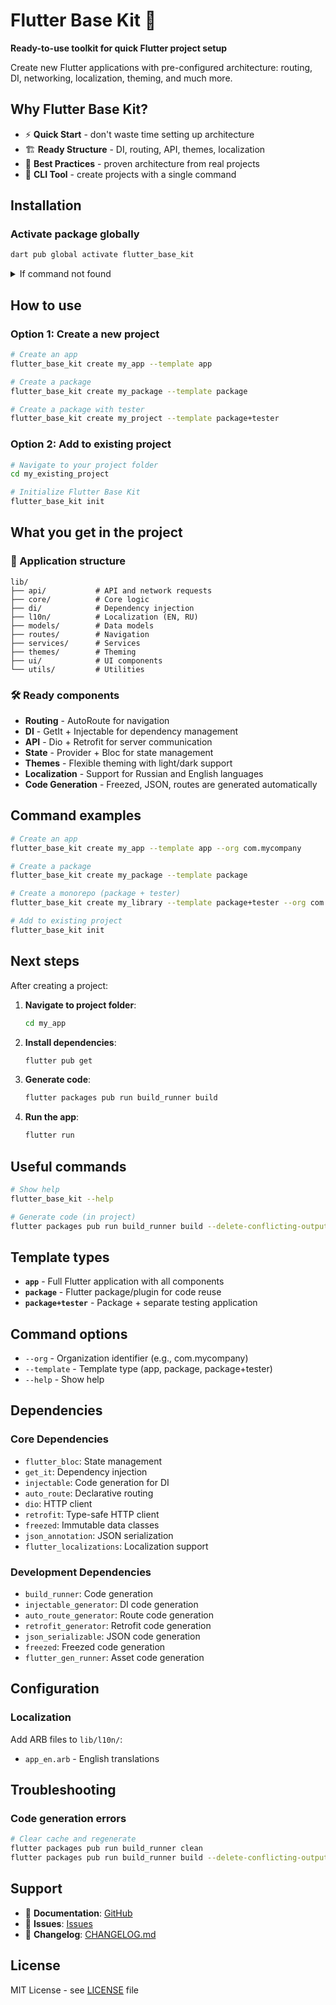 # Flutter Base Kit 🚀

**Ready-to-use toolkit for quick Flutter project setup**

Create new Flutter applications with pre-configured architecture: routing, DI, networking, localization, theming, and much more.

## Why Flutter Base Kit?

- ⚡ **Quick Start** - don't waste time setting up architecture
- 🏗️ **Ready Structure** - DI, routing, API, themes, localization
- 📱 **Best Practices** - proven architecture from real projects
- 🔧 **CLI Tool** - create projects with a single command

## Installation

### Activate package globally

```bash
dart pub global activate flutter_base_kit
```
<details>
<summary>If command not found</summary>

**Windows:**
- Add to PATH: `%LOCALAPPDATA%\Pub\Cache\bin`

**macOS/Linux:**
- Add to ~/.bashrc or ~/.zshrc: `export PATH="$PATH":"$HOME/.pub-cache/bin"`

📋 If you don't have Dart/Flutter SDK installed

### Windows
1. Download Flutter SDK from [flutter.dev](https://flutter.dev/docs/get-started/install/windows)
2. Extract and add to PATH
3. Run `flutter doctor`

### macOS
```bash
brew install flutter
flutter doctor
```

### Linux
```bash
sudo snap install flutter --classic
flutter doctor
```

</details>

## How to use

### Option 1: Create a new project

```bash
# Create an app
flutter_base_kit create my_app --template app

# Create a package
flutter_base_kit create my_package --template package

# Create a package with tester
flutter_base_kit create my_project --template package+tester
```

### Option 2: Add to existing project

```bash
# Navigate to your project folder
cd my_existing_project

# Initialize Flutter Base Kit
flutter_base_kit init
```

## What you get in the project

### 📁 Application structure
```
lib/
├── api/           # API and network requests
├── core/          # Core logic
├── di/            # Dependency injection
├── l10n/          # Localization (EN, RU)
├── models/        # Data models
├── routes/        # Navigation
├── services/      # Services
├── themes/        # Theming
├── ui/            # UI components
└── utils/         # Utilities
```

### 🛠️ Ready components
- **Routing** - AutoRoute for navigation
- **DI** - GetIt + Injectable for dependency management
- **API** - Dio + Retrofit for server communication
- **State** - Provider + Bloc for state management
- **Themes** - Flexible theming with light/dark support
- **Localization** - Support for Russian and English languages
- **Code Generation** - Freezed, JSON, routes are generated automatically

## Command examples

```bash
# Create an app
flutter_base_kit create my_app --template app --org com.mycompany

# Create a package
flutter_base_kit create my_package --template package

# Create a monorepo (package + tester)
flutter_base_kit create my_library --template package+tester --org com.mycompany

# Add to existing project
flutter_base_kit init
```

## Next steps

After creating a project:

1. **Navigate to project folder**:
   ```bash
   cd my_app
   ```

2. **Install dependencies**:
   ```bash
   flutter pub get
   ```

3. **Generate code**:
   ```bash
   flutter packages pub run build_runner build
   ```

4. **Run the app**:
   ```bash
   flutter run
   ```

## Useful commands

```bash
# Show help
flutter_base_kit --help

# Generate code (in project)
flutter packages pub run build_runner build --delete-conflicting-outputs
```

## Template types

- **`app`** - Full Flutter application with all components
- **`package`** - Flutter package/plugin for code reuse
- **`package+tester`** - Package + separate testing application

## Command options

- `--org` - Organization identifier (e.g., com.mycompany)
- `--template` - Template type (app, package, package+tester)
- `--help` - Show help


## Dependencies

### Core Dependencies

- `flutter_bloc`: State management
- `get_it`: Dependency injection
- `injectable`: Code generation for DI
- `auto_route`: Declarative routing
- `dio`: HTTP client
- `retrofit`: Type-safe HTTP client
- `freezed`: Immutable data classes
- `json_annotation`: JSON serialization
- `flutter_localizations`: Localization support

### Development Dependencies

- `build_runner`: Code generation
- `injectable_generator`: DI code generation
- `auto_route_generator`: Route code generation
- `retrofit_generator`: Retrofit code generation
- `json_serializable`: JSON code generation
- `freezed`: Freezed code generation
- `flutter_gen_runner`: Asset code generation

## Configuration

### Localization

Add ARB files to `lib/l10n/`:
- `app_en.arb` - English translations


## Troubleshooting

### Code generation errors

```bash
# Clear cache and regenerate
flutter packages pub run build_runner clean
flutter packages pub run build_runner build --delete-conflicting-outputs
```

## Support

- 📖 **Documentation**: [GitHub](https://github.com/Okladnoj/flutter_base_kit)
- 🐛 **Issues**: [Issues](https://github.com/Okladnoj/flutter_base_kit/issues)
- 📝 **Changelog**: [CHANGELOG.md](CHANGELOG.md)

## License

MIT License - see [LICENSE](LICENSE) file
